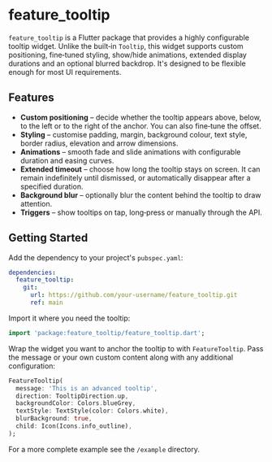 # feature_tooltip

`feature_tooltip` is a Flutter package that provides a highly configurable tooltip
widget. Unlike the built‑in `Tooltip`, this widget supports custom positioning,
fine‑tuned styling, show/hide animations, extended display durations and an
optional blurred backdrop. It's designed to be flexible enough for most UI
requirements.

## Features

- **Custom positioning** – decide whether the tooltip appears above, below, to
  the left or to the right of the anchor. You can also fine‑tune the offset.
- **Styling** – customise padding, margin, background colour, text style,
  border radius, elevation and arrow dimensions.
- **Animations** – smooth fade and slide animations with configurable duration
  and easing curves.
- **Extended timeout** – choose how long the tooltip stays on screen. It can
  remain indefinitely until dismissed, or automatically disappear after a
  specified duration.
- **Background blur** – optionally blur the content behind the tooltip to draw
  attention.
- **Triggers** – show tooltips on tap, long‑press or manually through the API.

## Getting Started

Add the dependency to your project's `pubspec.yaml`:

```yaml
dependencies:
  feature_tooltip:
    git:
      url: https://github.com/your‑username/feature_tooltip.git
      ref: main
```

Import it where you need the tooltip:

```dart
import 'package:feature_tooltip/feature_tooltip.dart';
```

Wrap the widget you want to anchor the tooltip to with `FeatureTooltip`.
Pass the message or your own custom content along with any additional
configuration:

```dart
FeatureTooltip(
  message: 'This is an advanced tooltip',
  direction: TooltipDirection.up,
  backgroundColor: Colors.blueGrey,
  textStyle: TextStyle(color: Colors.white),
  blurBackground: true,
  child: Icon(Icons.info_outline),
);
```

For a more complete example see the `/example` directory.

